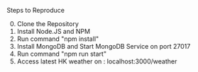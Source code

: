 Steps to Reproduce

0) Clone the Repository
1) Install Node.JS and NPM
2) Run command "npm install"
3) Install MongoDB and Start MongoDB Service on port 27017
4) Run command "npm run start"
5) Access latest HK weather on : localhost:3000/weather